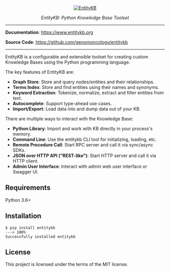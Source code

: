 <p align="center">
  <a href="https://entitykb.org"><img src="https://www.entitykb.org/img/logo.png" alt="EntityKB"></a>
</p>
<p align="center">
    <em>EntityKB: Python Knowledge Base Toolset</em>
</p>

---

**Documentation**: <a href="https://www.entitykb.org" target="_blank">https://www.entitykb.org</a>

**Source Code**: <a href="https://github.com/genomoncology/entitykb" target="_blank">https://github.com/genomoncology/entitykb</a>

---

EntityKB is a configurable and extensible toolset for creating custom
Knowledge Bases using the Python programming language.

The key features of EntityKB are:

* **Graph Store**: Store and query nodes/entities and their relationships.
* **Terms Index**: Store and find entities using their names and synonyms.
* **Keyword Extraction**: Tokenize, normalize, extract and filter entities from text.
* **Autocomplete**: Support type-ahead use cases.
* **Import/Export**: Load data into and dump data out of your KB.

There are multiple ways to interact with the Knowledge Base:

* **Python Library**: Import and work with KB directly in your process's memory.
* **Command Line**: Use the entitykb CLI tool for initializing, loading, etc.
* **Remote Procedure Call**: Start RPC server and call it via sync/async SDKs.
* **JSON over HTTP API ("REST-like")**: Start HTTP server and call it via HTTP client.
* **Admin User Interface**: Interact with admin web user interface or Swagger UI.



## Requirements

Python 3.6+

## Installation

<div class="termy">

```console
$ pip install entitykb
---> 100%
Successfully installed entitykb
```

</div>


## License

This project is licensed under the terms of the MIT license.